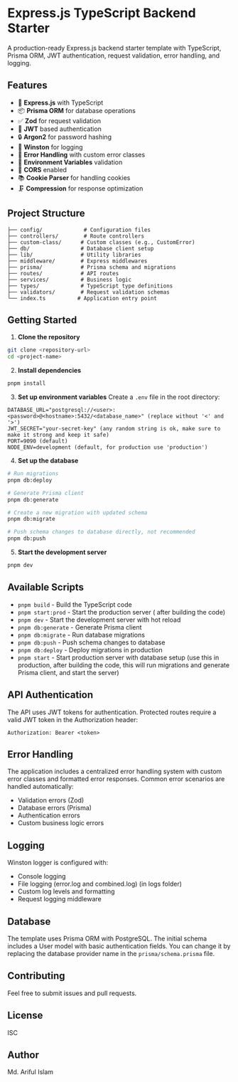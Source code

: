 # Express.js TypeScript Backend Starter

A production-ready Express.js backend starter template with TypeScript, Prisma ORM, JWT authentication, request validation, error handling, and logging.

## Features

- 🚀 **Express.js** with TypeScript
- 📦 **Prisma ORM** for database operations
- ✅ **Zod** for request validation
- 🔐 **JWT** based authentication
- 🔒 **Argon2** for password hashing
- 📝 **Winston** for logging
- 🚦 **Error Handling** with custom error classes
- 🎯 **Environment Variables** validation
- 🔄 **CORS** enabled
- 📚 **Cookie Parser** for handling cookies
- 🗜️ **Compression** for response optimization

## Project Structure

```
├── config/             # Configuration files
├── controllers/        # Route controllers
├── custom-class/      # Custom classes (e.g., CustomError)
├── db/                # Database client setup
├── lib/               # Utility libraries
├── middleware/        # Express middlewares
├── prisma/            # Prisma schema and migrations
├── routes/            # API routes
├── services/          # Business logic
├── types/             # TypeScript type definitions
├── validators/        # Request validation schemas
└── index.ts          # Application entry point
```

## Getting Started

1. **Clone the repository**

```bash
git clone <repository-url>
cd <project-name>
```

2. **Install dependencies**

```bash
pnpm install
```

3. **Set up environment variables**
   Create a `.env` file in the root directory:

```env
DATABASE_URL="postgresql://<user>:<password>@<hostname>:5432/<database_name>" (replace without '<' and '>')
JWT_SECRET="your-secret-key" (any random string is ok, make sure to make it strong and keep it safe)
PORT=9090 (default)
NODE_ENV=development (default, for production use 'production')
```

4. **Set up the database**

```bash
# Run migrations
pnpm db:deploy

# Generate Prisma client
pnpm db:generate

# Create a new migration with updated schema
pnpm db:migrate

# Push schema changes to database directly, not recommended
pnpm db:push
```

5. **Start the development server**

```bash
pnpm dev
```

## Available Scripts

- `pnpm build` - Build the TypeScript code
- `pnpm start:prod` - Start the production server ( after building the code)
- `pnpm dev` - Start the development server with hot reload
- `pnpm db:generate` - Generate Prisma client
- `pnpm db:migrate` - Run database migrations
- `pnpm db:push` - Push schema changes to database
- `pnpm db:deploy` - Deploy migrations in production
- `pnpm start` - Start production server with database setup (use this in production, after building the code, this will run migrations and generate Prisma client, and start the server)

## API Authentication

The API uses JWT tokens for authentication. Protected routes require a valid JWT token in the Authorization header:

```
Authorization: Bearer <token>
```

## Error Handling

The application includes a centralized error handling system with custom error classes and formatted error responses. Common error scenarios are handled automatically:

- Validation errors (Zod)
- Database errors (Prisma)
- Authentication errors
- Custom business logic errors

## Logging

Winston logger is configured with:

- Console logging
- File logging (error.log and combined.log) (in logs folder)
- Custom log levels and formatting
- Request logging middleware

## Database

The template uses Prisma ORM with PostgreSQL. The initial schema includes a User model with basic authentication fields. You can change it by replacing the database provider name in the `prisma/schema.prisma` file.

## Contributing

Feel free to submit issues and pull requests.

## License

ISC

## Author

Md. Ariful Islam
